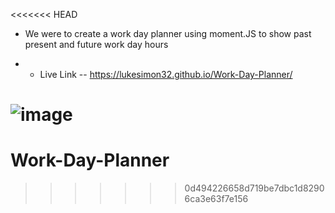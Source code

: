 <<<<<<< HEAD
* We were to create a work day planner using moment.JS to show past present and future work day hours

* * Live Link -- https://lukesimon32.github.io/Work-Day-Planner/

![image](https://user-images.githubusercontent.com/84144642/126577634-36f85c19-1e18-425e-b41d-32eed66c3429.png)
=======
# Work-Day-Planner
>>>>>>> 0d494226658d719be7dbc1d82906ca3e63f7e156
